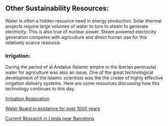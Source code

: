 ## Other Sustainability Resources:

Water is often a hidden resource need in energy production. Solar thermal projects require large volumes of water to turn to steam to generate electricity. This is also true of nuclear power. Steam powered electricity generation competes with agriculture and direct human use for this relatively scarce resource.

### Irrigation:

During the period of al Andalus (Islamic empire in the Iberian peninsula) water for agriculture was also an issue. One of the great technological development of the Islamic scientists was the the create of highly effective irrigation delivery systems. Here are some resources discussing how this technology continues to this day.

[Irrigation Restoration](https://english.elpais.com/culture/2022-01-06/restoring-water-channels-from-the-days-of-al-andalus-to-irrigate-modern-spain.html)

[Water Board in existence for over 1000 years](https://www.bbc.com/travel/article/20220220-valencias-la-huerta-spains-ingenious-water-maze?utm_source=pocket-newtab)

[Current Research in Lleida near Barcelona](https://www.irta.cat/en/more-sustainable-and-competitive-fish-a-strategy-for-relaunching-mediterranean-fish-farming/?ant=13821)